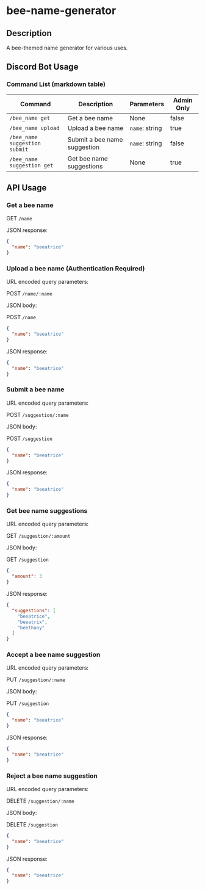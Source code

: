 # bee-name-generator

## Description

A bee-themed name generator for various uses.

## Discord Bot Usage

### Command List (markdown table)

| Command | Description | Parameters | Admin Only |
| --- | --- | --- | --- |
| `/bee_name get` | Get a bee name | None | false |
| `/bee_name upload` | Upload a bee name | `name`: string | true |
| `/bee_name suggestion submit` | Submit a bee name suggestion | `name`: string | false |
| `/bee_name suggestion get` | Get bee name suggestions | None | true |

## API Usage

### Get a bee name

GET `/name`

JSON response:

```json
{
  "name": "beeatrice"
}
```

### Upload a bee name (Authentication Required)

URL encoded query parameters:

POST `/name/:name`

JSON body:

POST `/name`
  
  ```json
  {
    "name": "beeatrice"
  }
  ```

JSON response:

```json
{
  "name": "beeatrice"
}
```

### Submit a bee name

URL encoded query parameters:

POST `/suggestion/:name`

JSON body:

POST `/suggestion`
  
  ```json
  {
    "name": "beeatrice"
  }
  ```

JSON response:
  
  ```json
  {
    "name": "beeatrice"
  }
  ```

### Get bee name suggestions

URL encoded query parameters:

GET `/suggestion/:amount`

JSON body:

GET `/suggestion`
  
  ```json
  {
    "amount": 3
  }
  ```

JSON response:

```json
{
  "suggestions": [
    "beeatrice",
    "beeatrix",
    "beethany"
  ]
}
```

### Accept a bee name suggestion

URL encoded query parameters:

PUT `/suggestion/:name`

JSON body:

PUT `/suggestion`
  
  ```json
  {
    "name": "beeatrice"
  }
  ```

JSON response:
  
  ```json
  {
    "name": "beeatrice"
  }
  ```

### Reject a bee name suggestion

URL encoded query parameters:

DELETE `/suggestion/:name`

JSON body:

DELETE `/suggestion`
  
  ```json
  {
    "name": "beeatrice"
  }
  ```

JSON response:
  
  ```json
  {
    "name": "beeatrice"
  }
  ```
